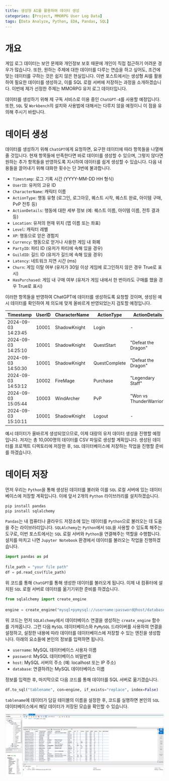 ```yaml
---
title: 생성형 AI를 활용하여 데이터 생성
categories: [Project, MMORPG User Log Data]
tags: [Data Analyze, Python, EDA, Pandas, SQL]
---
```


# 개요

게임 로그 데이터는 보안 문제와 개인정보 보호 때문에 개인이 직접 접근하기 어려운 경우가 많습니다. 또한, 원하는 주제에 대한 데이터를 다루는 연습을 하고 싶어도, 조건에 맞는 데이터를 구하는 것은 쉽지 않은 현실입니다. 이번 포스트에서는 생성형 AI를 활용하여 필요한 데이터를 생성하고, 이를 SQL 로컬 서버에 저장하는 과정을 소개하겠습니다. 이번에 제가 선정한 주제는 MMORPG 유저 로그 데이터입니다.

데이터를 생성하기 위해 제 구독 서비스로 이용 중인 `ChatGPT-4`를 사용할 예정입니다. 또한, `SQL` 및 `Workbench`의 설치와 사용법에 대해서는 다루지 않을 예정이니 이 점을 유의해 주시기 바랍니다.

# 데이터 생성

데이터를 생성하기 위해 `ChatGPT`에게 요청하면, 요구한 데이터에 따라 항목들을 나열해줄 것입니다. 현재 항목들에 만족한다면 바로 데이터를 생성할 수 있으며, 그렇지 않다면 원하는 추가 항목들을 반영하도록 지시하여 데이터를 쉽게 생성할 수 있습니다. 다음 내용들을 끌어내기 위해 대화한 횟수는 단 3번에 불과합니다.

- `Timestamp`: 로그 기록 시간 (YYYY-MM-DD HH 형식)
- `UserID`: 유저의 고유 ID
- `CharacterName`: 캐릭터 이름
- `ActionType`: 행동 유형 (로그인, 로그아웃, 퀘스트 시작, 퀘스트 완료, 아이템 구매, PvP 전투 등)
- `ActionDetails`: 행동에 대한 세부 정보 (예: 퀘스트 이름, 아이템 이름, 전투 결과 등)
- `Location`: 유저의 현재 위치 (맵 이름 또는 좌표)
- `Level`: 캐릭터 레벨
- `XP`: 행동으로 얻은 경험치
- `Currency`: 행동으로 얻거나 사용한 게임 내 화폐
- `PartyID`: 파티 ID (유저가 파티에 속해 있을 경우)
- `GuildID`: 길드 ID (유저가 길드에 속해 있을 경우)
- `Latency`: 네트워크 지연 시간 (ms)
- `Churn`: 게임 이탈 여부 (유저가 30일 이상 게임에 로그인하지 않은 경우 True로 표시)
- `HasPurchased`: 게임 내 구매 여부 (유저가 게임 내에서 한 번이라도 구매를 했을 경우 True로 표시)

이러한 항목들을 반영하여 ChatGPT에 데이터를 생성하도록 요청할 것이며, 생성된 예시 데이터를 확인하여 제 의도에 맞게 올바르게 반영되었는지 검토할 예정입니다.

| Timestamp           | UserID | CharacterName | ActionType    | ActionDetails          | Location        | Level | XP   | Currency | PartyID | GuildID | Latency | Churn | HasPurchased |
|---------------------|--------|---------------|---------------|------------------------|-----------------|-------|------|----------|---------|---------|---------|-------|--------------|
| 2024-09-03 14:23:45 | 10001  | ShadowKnight  | Login         | -                      | StartTown       | 34    | 0    | 0        | NULL    | 2001    | 32      | False | True         |
| 2024-09-03 14:25:10 | 10001  | ShadowKnight  | QuestStart    | "Defeat the Dragon"    | DragonCave      | 34    | 0    | 0        | NULL    | 2001    | 35      | False | True         |
| 2024-09-03 14:50:30 | 10001  | ShadowKnight  | QuestComplete | "Defeat the Dragon"    | DragonCave      | 35    | 5000 | 2000     | NULL    | 2001    | 30      | False | True         |
| 2024-09-03 14:53:12 | 10002  | FireMage      | Purchase      | "Legendary Staff"      | MagicShop       | 28    | 0    | -5000    | NULL    | NULL    | 45      | False | False        |
| 2024-09-03 15:05:44 | 10003  | WindArcher    | PvP           | "Won vs ThunderWarrior"| Arena           | 40    | 300  | 0        | 3002    | NULL    | 28      | True  | True         |
| 2024-09-03 15:10:11 | 10001  | ShadowKnight  | Logout        | -                      | StartTown       | 35    | 0    | 0        | NULL    | 2001    | 33      | False | True         |

예시 데이터가 올바르게 생성되었으므로, 이제 대량의 유저 데이터 생성을 진행할 예정입니다. 저자는 총 10,000명의 데이터를 CSV 파일로 생성할 계획입니다. 생성된 데이터를 프로젝트 디렉토리에 저장한 후, `SQL` 데이터베이스에 저장하는 작업을 진행할 준비를 하겠습니다.

# 데이터 저장
먼저 우리는 `Python`을 통해 생성된 데이터를 불러와 이를 `SQL` 로컬 서버에 있는 데이터베이스에 저장할 계획입니다. 이에 앞서 2개의 `Python` 라이브러리를 설치하겠습니다.

```shell
pip install pandas
pip install sqlalchemy

```
`Pandas`는 내 컴퓨터나 클라우드 저장소에 있는 데이터를 `Python`으로 불러오는 데 도움을 주는 라이브러리입니다. `SQLAlchemy`는 `Python`에서 `SQL`을 사용할 수 있도록 해주는 도구로, 이번 포스트에서는 `SQL` 로컬 서버와 `Python`을 연결해주는 역할을 수행합니다. 설치를 마치고 나면 `Jupyter Notebook` 환경에서 데이터를 불러오는 작업을 진행하겠습니다.

```python
import pandas as pd

file_path = "your file path"
df = pd.read_csv(file_path)
```

위 코드를 통해 `ChatGPT`를 통해 생성한 데이터를 불러오게 됩니다. 이제 내 컴퓨터에 설치된 `SQL` 로컬 서버로 데이터를 옮기기위한 준비를 하겠습니다.

```python
from sqlalchemy import create_engine

engine = create_engine("mysql+pymysql://username:password@host/database")
```

위 코드는 먼저 `SQLAlchemy`에서 데이터베이스 연결을 생성하는 `create_engine` 함수를 가져옵니다. 그런 다음 `MySQL` 데이터베이스와 `PyMySQL` 드라이버를 사용하여 연결을 설정하고, 설정한 내용에 따라 데이터를 데이터베이스에 저장할 수 있는 엔진을 생성합니다. 아래의 요소들에 본인의 정보를 입력하면 됩니다.

- `username`: MySQL 데이터베이스 사용자 이름
- `password`: MySQL 데이터베이스 비밀번호
- `host`: MySQL 서버의 주소 (예: localhost 또는 IP 주소)
- `database`: 연결하려는 MySQL 데이터베이스 이름

정보를 입력한 후, 마지막으로 다음 코드를 통해 데이터를 SQL 서버로 옮기겠습니다.

```python
df.to_sql("tablename", con=engine, if_exists="replace", index=False)
```

`tablename`에 데이터가 담길 테이블의 이름을 설정한 후, 코드를 실행하면 본인의 `SQL` 데이터베이스에서 해당 데이터가 저장된 모습을 확인할 수 있습니다.

![Workbench 예시 화면](./assets/img/MMORPG/SQL_Example_1.png)